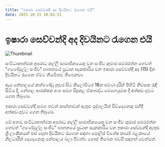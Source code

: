 ```yaml
---
title: "ඉෂාරා සෙව්වන්දි අද දිවයිනට රැගෙන එයි"
date: 2025-10-15 10:02:51
---
```


# ඉෂාරා සෙව්වන්දි අද දිවයිනට රැගෙන එයි

![Thumbnail](https://helakuru.sgp1.cdn.digitaloceanspaces.com/esana/images/lib/ishara-seuwandi0n.jpg)

සංවිධානාත්මක අපරාධ කල්ලි සාමාජිකයෙකු වන සංජීව කුමාර සමරරත්න හෙවත් "ගණේමුල්ල සංජීව" ඝාතනයේ ප්‍රධාන සැකකාරිය වන ඉෂාරා සෙව්වන්දි අද (15) දින දිවයිනට රැගෙන ඒමට නියමිතව තිබෙනවා.

ඇය නේපාලයේ කත්මණ්ඩු නුවර සිට කිලෝමීටර 18ක පමණ දුරින් පිහිටි නිවසක රැඳී සිටිය දී, නේපාල ආරක්ෂක අංශ සමග සිදුකළ ඒකාබද්ධ මෙහෙයුමක දී අත්අඩංගුවට ගෙන තිබුණා.

ඉෂාරා සෙව්වන්දි සමග තවත් කාන්තාවක් ඇතුළු පුද්ගලයින් සිව්දෙනෙකු එහිදී අත්අඩංගුවට ගෙන තිබුණා.

මේ අතර, සංවිධානාත්මක අපරාධ කල්ලි සාමාජිකයෙකු වන සංජීව කුමාර සමරරත්න හෙවත් "ගණේමුල්ල සංජීව" ඝාතනයේ ප්‍රධාන සැකකාරිය වන ඉෂාරා සෙව්වන්දි ඇතුළු ශ්‍රී ලාංකිකයන් පස් දෙනා දිවයිනට රැගෙන සඳහා පොලිස් විශේෂ කාර්ය බළකායේ නිලධාරීන් දෙදෙනෙකු නේපාලය බලා පිටත්ව ගොස් තිබෙන බවයි සඳහන් වෙන්නේ.

